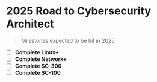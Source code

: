 <!-- Lay out 2025 roadmap -->
# 2025 Road to Cybersecurity Architect
> Milestones expected to be hit in 2025

- [ ] **Complete Linux+**
- [ ] **Complete Network+**
- [ ] **Complete SC-300**
- [ ] **Complete SC-100**
